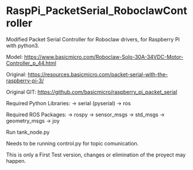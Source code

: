 # RaspPi_PacketSerial_RoboclawController
Modified Packet Serial Controller for Roboclaw drivers, for Raspberry Pi with python3.


Model: 
https://www.basicmicro.com/Roboclaw-Solo-30A-34VDC-Motor-Controller_p_44.html

Original: 
https://resources.basicmicro.com/packet-serial-with-the-raspberry-pi-3/

Original GIT:
https://github.com/basicmicro/raspberry_pi_packet_serial


Required Python Libraries:
-> serial (pyserial)
-> ros

Required ROS Packages:
-> rospy
-> sensor_msgs
-> std_msgs
-> geometry_msgs
-> joy

Run tank_node.py

Needs to be running control.py for topic comunication.

This is only a First Test version, changes or elimination of the proyect may happen.
